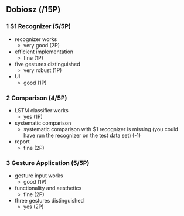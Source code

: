 ## Dobiosz (/15P)

### 1 $1 Recognizer (5/5P)

 * recognizer works
   * very good (2P)
 * efficient implementation
   * fine (1P)
 * five gestures distinguished
   * very robust (1P)
 * UI
   * good (1P)

### 2 Comparison (4/5P)

 * LSTM classifier works
   * yes (1P)
 * systematic comparison
   * systematic comparison with $1 recognizer is missing (you could have run the recognizer on the test data set) (-1)
 * report
   * fine (2P)

### 3 Gesture Application (5/5P)

 * gesture input works
   * good (1P)
 * functionality and aesthetics
   * fine (2P)
 * three gestures distinguished
   * yes (2P)
